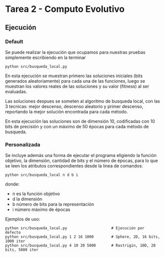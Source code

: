 # Tarea 2 - Computo Evolutivo

## Ejecución
### Default
Se puede realizar la ejecución que ocupamos para nuestras pruebas simplemente escribiendo en la terminar 

```
python src/busqueda_local.py
```

En esta ejecución se muestran primero las soluciones iniciales (bits generados aleatoriamente) para cada una de las funciones, luego se muestran los valores reales de las soluciones y su valor (fitness) al ser evaluadas.

Las soluciones despues se someten al algoritmo de busqueda local, con las 3 tecnicas: mejor descenso, descenso aleatorio y primer descenso, reportando la mejor solución encontrada para cada método.

En esta ejecución las soluciones son de dimensión 10, codificadas con 10 bits de precisión y con un máximo de 50 épocas para cada método de busqueda. 

### Personalizada
Se incluye además una forma de ejecutar el programa eligiendo la función objetivo, la dimensión, cantidad de bits y el número de épocas, para lo que se leen los atributos correspondientes desde la linea de comandos:

```
python src/busqueda_local n d b i
```

donde:
- n es la función objetivo
- d la dimensión
- b número de bits para la representación
- i número máximo de épocas

Ejemplos de uso:
```
python src/busqueda_local.py                    # Ejecución por defecto
python src/busqueda_local.py 1 2 16 1000        # Sphere, 2D, 16 bits, 1000 iter
python src/busqueda_local.py 4 10 20 5000       # Rastrigin, 10D, 20 bits, 5000 iter
```

